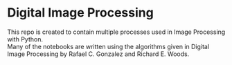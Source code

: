 # Digital Image Processing
This repo is created to contain multiple processes used in Image Processing with Python. </br>
Many of the notebooks are written using the algorithms given in Digital Image Processing by Rafael C. Gonzalez and Richard E. Woods.
